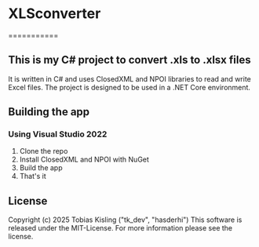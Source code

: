 # XLSconverter

===========

## This is my C# project to convert .xls to .xlsx files

It is written in C# and uses ClosedXML and NPOI libraries to read and write Excel files. 
The project is designed to be used in a .NET Core environment.

## Building the app

### Using Visual Studio 2022

1. Clone the repo
2. Install ClosedXML and NPOI with NuGet
3. Build the app
4. That's it

## License

Copyright (c) 2025 Tobias Kisling ("tk_dev", "hasderhi")
This software is released under the MIT-License. For more
information please see the license.
